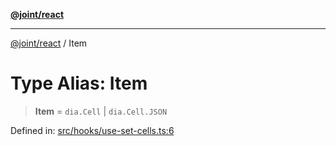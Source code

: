 [**@joint/react**](../README.md)

***

[@joint/react](../README.md) / Item

# Type Alias: Item

> **Item** = `dia.Cell` \| `dia.Cell.JSON`

Defined in: [src/hooks/use-set-cells.ts:6](https://github.com/samuelgja/joint/blob/main/packages/joint-react/src/hooks/use-set-cells.ts#L6)
